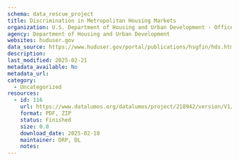 ```yaml
---
schema: data_rescue_project 
title: Discrimination in Metropolitan Housing Markets
organization: U.S. Department of Housing and Urban Development - Office of Policy Development and Research
agency: Department of Housing and Urban Development
websites: huduser.gov
data_source: https://www.huduser.gov/portal/publications/hsgfin/hds.html
description: 
last_modified: 2025-02-21
metadata_available: No
metadata_url: 
category:
  - Uncategorized
resources:
  - id: 116
    url: https://www.datalumos.org/datalumos/project/218942/version/V1/view
    format: PDF, ZIP
    status: Finished
    size: 0.0
    download_date: 2025-02-10
    maintainer: DRP, DL
    notes: 
---
```

